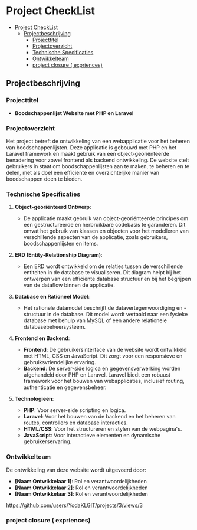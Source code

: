 # Project CheckList

<!--TOC -->

- [Project CheckList](#project-checklist)
  - [Projectbeschrijving](#projectbeschrijving)
    - [Projecttitel](#projecttitel)
    - [Projectoverzicht](#projectoverzicht)
    - [Technische Specificaties](#technische-specificaties)
    - [Ontwikkelteam](#ontwikkelteam)
    - [project closure ( expriences)](#project-closure--expriences)
  
## Projectbeschrijving

### Projecttitel

- **Boodschappenlijst Website met PHP en Laravel**

### Projectoverzicht

Het project betreft de ontwikkeling van een webapplicatie voor het beheren van boodschappenlijsten. Deze applicatie is gebouwd met PHP en het Laravel framework en maakt gebruik van een object-georiënteerde benadering voor zowel frontend als backend ontwikkeling. De website stelt gebruikers in staat om boodschappenlijsten aan te maken, te beheren en te delen, met als doel een efficiënte en overzichtelijke manier van boodschappen doen te bieden.

### Technische Specificaties

1. **Object-georiënteerd Ontwerp**:
   - De applicatie maakt gebruik van object-georiënteerde principes om een gestructureerde en herbruikbare codebasis te garanderen. Dit omvat het gebruik van klassen en objecten voor het modelleren van verschillende aspecten van de applicatie, zoals gebruikers, boodschappenlijsten en items.

2. **ERD (Entity-Relationship Diagram)**:
   - Een ERD wordt ontwikkeld om de relaties tussen de verschillende entiteiten in de database te visualiseren. Dit diagram helpt bij het ontwerpen van een efficiënte database structuur en bij het begrijpen van de dataflow binnen de applicatie.

3. **Database en Rationeel Model**:
   - Het rationele datamodel beschrijft de datavertegenwoordiging en -structuur in de database. Dit model wordt vertaald naar een fysieke database met behulp van MySQL of een andere relationele databasebeheersysteem.

4. **Frontend en Backend**:
   - **Frontend**: De gebruikersinterface van de website wordt ontwikkeld met HTML, CSS en JavaScript. Dit zorgt voor een responsieve en gebruiksvriendelijke ervaring.
   - **Backend**: De server-side logica en gegevensverwerking worden afgehandeld door PHP en Laravel. Laravel biedt een robuust framework voor het bouwen van webapplicaties, inclusief routing, authenticatie en gegevensbeheer.

5. **Technologieën**:
   - **PHP**: Voor server-side scripting en logica.
   - **Laravel**: Voor het bouwen van de backend en het beheren van routes, controllers en database interacties.
   - **HTML/CSS**: Voor het structureren en stylen van de webpagina's.
   - **JavaScript**: Voor interactieve elementen en dynamische gebruikerservaring.

### Ontwikkelteam

De ontwikkeling van deze website wordt uitgevoerd door:

- **[Naam Ontwikkelaar 1]**: Rol en verantwoordelijkheden
- **[Naam Ontwikkelaar 2]**: Rol en verantwoordelijkheden
- **[Naam Ontwikkelaar 3]**: Rol en verantwoordelijkheden

https://github.com/users/YodaKLGIT/projects/3/views/3

### project closure ( expriences)
